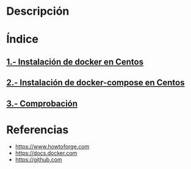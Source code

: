 # Descripción
# Índice
## [1.- Instalación de docker en Centos](documentacion/InstalacionDockerEnCentos.md)
## [2.- Instalación de docker-compose en Centos](documentacion/DockerComposeEnCentos.md)
## [3.- Comprobación](documentacion/comprobaciones.md)
# Referencias
- <https://www.howtoforge.com>
- <https://docs.docker.com>
- <https://github.com>